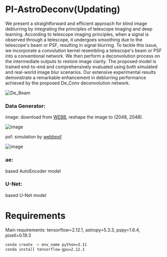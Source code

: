 # PI-AstroDeconv(Updating)

We present a straightforward and efficient approach for blind image deblurring by integrating the principles of telescope imaging and deep learning. According to telescope imaging principles, when a signal is observed through a telescope, it undergoes smoothing due to the telescope's beam or PSF, resulting in signal blurring. To tackle this issue, we incorporate a convolution kernel resembling a telescope's beam or PSF into a conventional network. We then perform a deconvolution process on the intermediate outputs to restore image clarity. The proposed model is trained end-to-end and comprehensively evaluated using both simulated and real-world image blur scenarios. Our extensive experimental results demonstrate a remarkable enhancement in deblurring performance achieved by the proposed De_Conv deconvolution network.

![De_Beam](https://github.com/understars0516/PI-AstroDeconv/assets/32385394/fa328a9d-a1ac-4cea-a297-9e1df04bace7)



### Data Generator:
image: download from [WEBB](https://webbtelescope.org/images), reshape the image to (2048, 2048).

![image](https://github.com/understars0516/PI-AstroDeconv/assets/32385394/79f066f3-d2e7-48ab-8fd5-5c10f653f420)


psf: simulation by [webbpsf](https://webbpsf.readthedocs.io/en/latest/usage.html)

![image](https://github.com/understars0516/PI-AstroDeconv/assets/32385394/59a1705a-170b-4624-9108-bf6021b42e33)

### ae: 
based AutoEncoder model
### U-Net:
based U-Net model


# Requirements
Main requirements: 
tensorflow=2.12.1, astropy=5.3.3, pspy=1.6.4, pixell=0.19.3
```bash
conda create -n env_name python=3.11
conda install tensorflow-gpu=2.12.1
```
